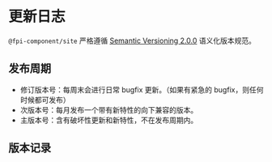 <!--
 * @Author: mjh
 * @Date: 2023-04-10 20:36:41
 * @LastEditors: mjh
 * @LastEditTime: 2023-04-27 19:26:24
 * @Description: 
-->
# 更新日志
<code>@fpi-component/site</code> 严格遵循 [Semantic Versioning 2.0.0](https://semver.org/lang/zh-CN/) 语义化版本规范。

## 发布周期
- 修订版本号：每周末会进行日常 bugfix 更新。（如果有紧急的 bugfix，则任何时候都可发布）
- 次版本号：每月发布一个带有新特性的向下兼容的版本。
- 主版本号：含有破坏性更新和新特性，不在发布周期内。

## 版本记录
<!-- ### 1.0.3
<code>2022-10-25</code>
- 🌟 增加demo-flex的class样式类

### 1.0.2
<code>2022-10-25</code>
- 🌟 增加默认显示插槽内容
- 🐞 优化正则表达式，支持单标签输入模式

### 1.0.0
<code>2022-10-10</code>
- 🎉🎉🎉 1.0 正式版发布
- 🎉🎉🎉 致力于为vitepress添加更专业的Demo演示能力 -->